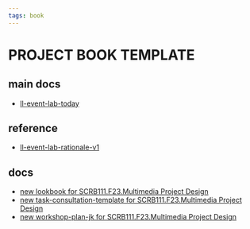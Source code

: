 ```yaml
---
tags: book
---
```


PROJECT BOOK TEMPLATE
===

main docs
---

- [ll-event-lab-today](/QMgM6lVvS6O55J8zdkQLCA)

reference
---

- [ll-event-lab-rationale-v1](/AunryFEcRm6SG8qAbHAyIw)
 

docs
---
- [new lookbook for SCRB111.F23.Multimedia Project Design](https://hackmd.io/u0g0J3M3QdeZ2ef-utwCPg)
- [new task-consultation-template for SCRB111.F23.Multimedia Project Design](https://hackmd.io/kvTOmWZvRkK917eGHAc_3w)
- [new workshop-plan-jk for SCRB111.F23.Multimedia Project Design](https://hackmd.io/SrA0E608RfO7DamO81x--A)
